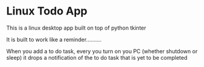 # Linux Todo App 

This is a linux desktop app built on top of python tkinter

It is built to work like a reminder..........

When you add a to do task, every you turn on you PC (whether shutdown or sleep) it drops a notification of the to do task that is yet to be completed

